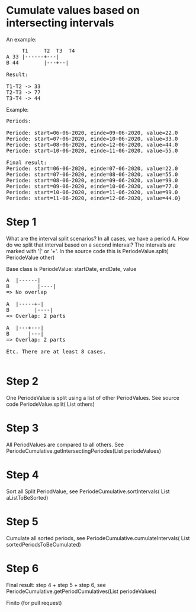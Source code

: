 # Cumulate values based on intersecting intervals

An example: 

<pre>
     T1     T2  T3  T4
A 33 |------+---|
B 44        |---+--|

Result: 

T1-T2 -> 33
T2-T3 -> 77
T3-T4 -> 44
</pre>

Example: 

<pre>
Periods: 

Periode: start=06-06-2020, einde=09-06-2020, value=22.0
Periode: start=07-06-2020, einde=10-06-2020, value=33.0
Periode: start=08-06-2020, einde=12-06-2020, value=44.0
Periode: start=10-06-2020, einde=11-06-2020, value=55.0

Final result: 
Periode: start=06-06-2020, einde=07-06-2020, value=22.0
Periode: start=07-06-2020, einde=08-06-2020, value=55.0
Periode: start=08-06-2020, einde=09-06-2020, value=99.0
Periode: start=09-06-2020, einde=10-06-2020, value=77.0
Periode: start=10-06-2020, einde=11-06-2020, value=99.0
Periode: start=11-06-2020, einde=12-06-2020, value=44.0}
</pre>

# Step 1

What are the interval split scenarios? In all cases, we have a period A. How do we split that interval based on a second interval? 
The intervals are marked with '|' or '+'. In the source code this is PeriodeValue.split( PeriodeValue other)

Base class is PeriodeValue: startDate, endDate, value

<pre>
A  |------|
B         |----|
=> No overlap

A  |-----+-|
B        |----|
=> Overlap: 2 parts 

A  |---+---|
B      |---|
=> Overlap: 2 parts 

Etc. There are at least 8 cases. 

</pre>

# Step 2

One PeriodeValue is split using a list of other PeriodValues. See source code PeriodeValue.split( List<PeriodeValue> others)

# Step 3

All PeriodValues are compared to all others. See PeriodeCumulative.getIntersectingPeriodes(List<PeriodeValue> periodeValues)

# Step 4 

Sort all Split PeriodValue, see PeriodeCumulative.sortIntervals( List<PeriodeValue> aListToBeSorted)

# Step 5

Cumulate all sorted periods, see PeriodeCumulative.cumulateIntervals( List<PeriodeValue> sortedPeriodsToBeCumulated)

# Step 6

Final result: step 4 + step 5 + step 6, see PeriodeCumulative.getPeriodCumulatives(List<PeriodeValue> periodeValues)
     
Finito (for pull request)
